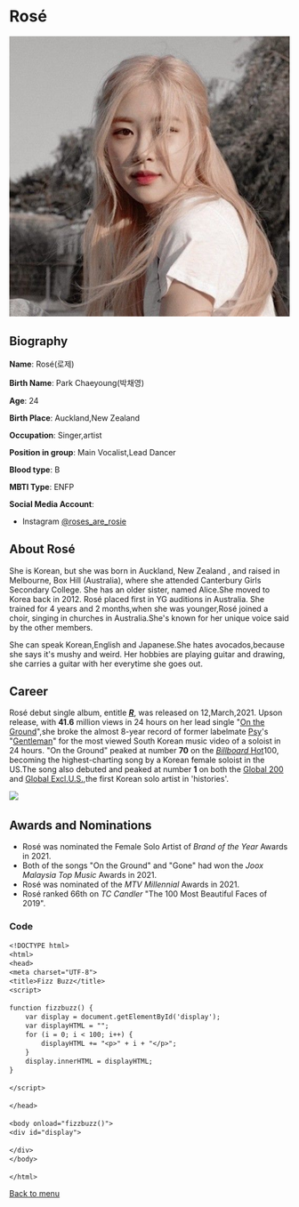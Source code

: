 # Rosé
![](https://github.com/AngelS28/AngelS28/blob/main/image/rose1.jpeg)

## Biography 

**Name**: Rosé(로제)

**Birth Name**: Park Chaeyoung(박채영)

**Age**: 24

**Birth Place**: Auckland,New Zealand

**Occupation**: Singer,artist

**Position in group**: Main Vocalist,Lead Dancer

**Blood type**: B

**MBTI Type**: ENFP

**Social Media Account**:
* Instagram [@roses_are_rosie](https://www.instagram.com/roses_are_rosie/)

## About Rosé
She is Korean, but she was born in Auckland, New Zealand , and raised in Melbourne, Box Hill (Australia), 
where she attended Canterbury Girls Secondary College. She has an older sister, named Alice.She moved to Korea back in 2012.
Rosé placed first in YG auditions in Australia.
She trained for 4 years and 2 months,when she was younger,Rosé joined a choir, singing in churches
in Australia.She's known for her unique voice said by the other members. 

She can speak Korean,English and Japanese.She hates avocados,because she says it's mushy and weird.
Her hobbies are playing guitar and drawing, she carries a guitar with her everytime she goes out.

## Career 
Rosé debut single album, entitle [_**R**_](https://en.wikipedia.org/wiki/R_(single_album)), was released on 12,March,2021. Upson release, with **41.6** million views in 24
hours on her lead single "[On the Ground](https://www.youtube.com/watch?v=CKZvWhCqx1s)",she broke the 
almost 8-year record of former labelmate [Psy](https://en.wikipedia.org/wiki/Psy)'s "[Gentleman](https://www.youtube.com/watch?v=ASO_zypdnsQ)"
for the most viewed South Korean music video of a soloist in 24 hours. 
"On the Ground" peaked at number **70** on the [_Billboard_ Hot](https://www.billboard.com/)100, becoming the highest-charting song
by a Korean female soloist in the US.The song also debuted and peaked at number **1** on both the [Global 200](https://www.billboard.com/charts/billboard-global-200) and 
[Global Excl.U.S.](https://www.billboard.com/charts/billboard-global-excl-us),the first Korean solo artist in 'histories'.

![](https://koreajoongangdaily.joins.com/data/photo/2021/03/05/419d0fdb-91bb-407f-af78-1f79dbbbb49c.jpg)

## Awards and Nominations
* Rosé was nominated the Female Solo Artist of _Brand of the Year_ Awards in 2021.
* Both of the songs "On the Ground" and "Gone" had won the _Joox Malaysia Top Music_ Awards in 2021.
* Rosé was nominated of the _MTV Millennial_ Awards in 2021. 
* Rosé ranked 66th on _TC Candler_ "The 100 Most Beautiful Faces of 2019".


### Code 
```
<!DOCTYPE html>
<html>
<head>
<meta charset="UTF-8">
<title>Fizz Buzz</title>
<script>

function fizzbuzz() {
	var display = document.getElementById('display');
	var displayHTML = "";
	for (i = 0; i < 100; i++) {
		displayHTML += "<p>" + i + "</p>";
	}
	display.innerHTML = displayHTML;
}

</script>

</head>

<body onload="fizzbuzz()">
<div id="display">

</div>
</body>

</html>
```
[Back to menu](https://github.com/AngelS28/AngelS28/blob/main/whoIsBlackPink.md)


